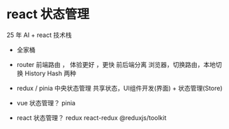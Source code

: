 # react 状态管理
25 年 AI + react 技术栈

- 全家桶
 - router 前端路由 ， 体验更好 ，更快
  前后端分离
  浏览器，切换路由，本地切换
  History Hash 两种
- redux / pinia
 中央状态管理
  共享状态，UI组件开发(界面) + 状态管理(Store)


- vue 状态管理？
  pinia  
- react 状态管理？
  redux
  react-redux
  @reduxjs/toolkit 
  